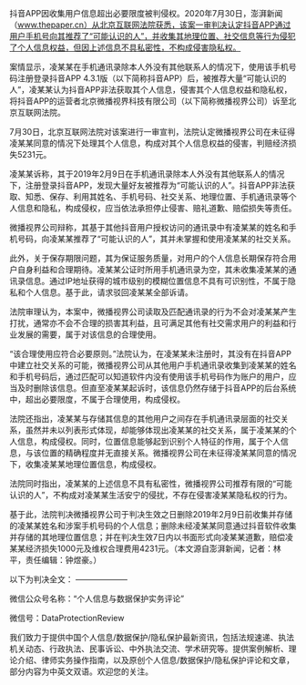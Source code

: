 

抖音APP因收集用户信息超出必要限度被判侵权。2020年7月30日，澎湃新闻（www.thepaper.cn）从北京互联网法院获悉，该案一审判决认定抖音APP通过用户手机号向其推荐了“可能认识的人”，并收集其地理位置、社交信息等行为侵犯了个人信息权益，但因上述信息不具私密性，不构成侵害隐私权。

案情显示，凌某某在手机通讯录除本人外没有其他联系人的情况下，使用该手机号码注册登录抖音APP 4.3.1版（以下简称抖音APP）后，被推荐大量“可能认识的人”，凌某某认为抖音APP非法获取其个人信息，侵害其个人信息权益和隐私权，将抖音APP的运营者北京微播视界科技有限公司（以下简称微播视界公司）诉至北京互联网法院。

7月30日，北京互联网法院对该案进行一审宣判，法院认定微播视界公司在未征得凌某某同意的情况下处理其个人信息，构成对其个人信息权益的侵害，判赔经济损失5231元。

凌某某诉称，其于2019年2月9日在手机通讯录除本人外没有其他联系人的情况下，注册登录抖音APP，发现大量好友被推荐为“可能认识的人”。抖音APP非法获取、知悉、保存、利用其姓名、手机号码、社交关系、地理位置、手机通讯录等个人信息和隐私，构成侵权，应当依法承担停止侵害、赔礼道歉、赔偿损失等责任。

微播视界公司辩称，其基于其他抖音用户授权访问的通讯录中有凌某某的姓名和手机号码，向凌某某推荐了“可能认识的人”，其并未掌握和使用凌某某的社交关系。

此外，关于保存期限问题，其为保证服务质量，对用户的个人信息长期保存符合用户自身利益和合理期待。凌某某公证时所用手机通讯录为空，其未收集凌某某的通讯录信息。通过IP地址获得的城市级别的模糊位置信息不具有可识别性，不属于隐私和个人信息。基于此，请求驳回凌某某全部诉请。

法院审理认为，本案中，微播视界公司读取及匹配通讯录的行为不会对凌某某产生打扰，通常亦不会不合理的损害其利益，且可满足其他有社交需求用户的利益和行业发展的需要，属于对该信息的合理使用。

“该合理使用应符合必要原则。”法院认为，在凌某某未注册时，其没有在抖音APP中建立社交关系的可能，微播视界公司从其他用户手机通讯录收集到凌某某的姓名和手机号码后，通过匹配可以知道软件内没有使用该手机号码作为账户的用户，应当及时删除该信息。但直至凌某某起诉时，该信息仍然存储于抖音APP的后台系统中，超出必要限度，不属于合理使用，构成侵权。

法院还指出，凌某某与存储其信息的其他用户之间存在手机通讯录层面的社交关系，虽然并未以列表形式体现，却能够体现出凌某某的社交关系，属于凌某某的个人信息，构成侵权。同时，位置信息能够起到识别个人特征的作用，属于个人信息，与该位置的精确程度并无直接关系。微播视界公司在未征得凌某某同意的情况下，收集凌某某地理位置信息，构成侵权。

法院同时指出，凌某某的上述信息不具有私密性，微播视界公司推荐有限的“可能认识的人”，不构成对凌某某生活安宁的侵扰，不存在侵害凌某某隐私权的行为。

基于此，法院判决微播视界公司于判决生效之日删除2019年2月9日前收集并存储的凌某某姓名和涉案手机号码的个人信息；删除未经凌某某同意通过抖音软件收集并存储的其地理位置信息；并在判决生效7日内以书面形式向凌某某道歉，赔偿凌某某经济损失1000元及维权合理费用4231元。（本文源自澎湃新闻，记者：林平，责任编辑：钟煜豪。）

以下为判决全文：                             &#8212;&#8212;&#8212;&#8212;&#8212;&#8212;&#8211;

微信公众号名称：“个人信息与数据保护实务评论”

微信号：DataProtectionReview

我们致力于提供中国个人信息/数据保护/隐私保护最新资讯，包括法规速递、执法机关动态、行政执法、民事诉讼、中外执法交流、学术研究等。提供案例解析、理论介绍、律师实务操作指南，以及原创个人信息/数据保护/隐私保护评论和文章，部分内容为中英文双语。欢迎您的关注。



